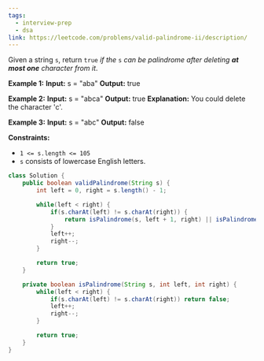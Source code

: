 ```yaml
---
tags:
  - interview-prep
  - dsa
link: https://leetcode.com/problems/valid-palindrome-ii/description/
---
```

Given a string `s`, return `true` _if the_ `s` _can be palindrome after deleting **at most one** character from it_.

**Example 1:**
**Input:** s = "aba"
**Output:** true

**Example 2:**
**Input:** s = "abca"
**Output:** true
**Explanation:** You could delete the character 'c'.

**Example 3:**
**Input:** s = "abc"
**Output:** false

**Constraints:**
- `1 <= s.length <= 105`
- `s` consists of lowercase English letters.

```Java
class Solution {
    public boolean validPalindrome(String s) {
        int left = 0, right = s.length() - 1;

        while(left < right) {
            if(s.charAt(left) != s.charAt(right)) {
                return isPalindrome(s, left + 1, right) || isPalindrome(s, left, right - 1);
            }
            left++;
            right--;
        }

        return true;
    }

    private boolean isPalindrome(String s, int left, int right) {
        while(left < right) {
            if(s.charAt(left) != s.charAt(right)) return false;
            left++;
            right--;
        }

        return true;
    }
}
```

